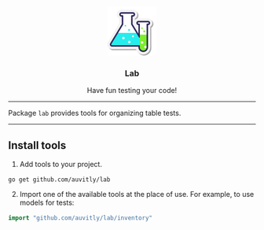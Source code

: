 <p align="center">
  <img alt="logo" src="doc/img/icon.png" height="100" />
  <h3 align="center">Lab</h3>
  <p align="center">Have fun testing your code!</p>
</p>

---

Package `lab` provides tools for organizing table tests.

--- 

## Install tools

1. Add tools to your project.
``` 
go get github.com/auvitly/lab
```

2. Import one of the available tools at the place of use. For example, to use models for tests:
```go
import "github.com/auvitly/lab/inventory"
```
